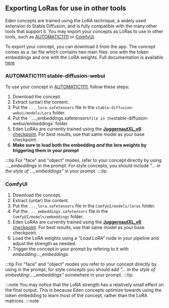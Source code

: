 ## Exporting LoRas for use in other tools

Eden concepts are trained using the LoRA technique, a widely used extension to Stable Diffusion, and is fully compatible with the many other tools that support it. You may export your concepts as LoRas to use in other tools, such as [AUTOMATIC1111](https://github.com/AUTOMATIC1111/stable-diffusion-webui) or [ComfyUI](https://github.com/comfyanonymous/ComfyUI).

To export your concept, you can download it from the app. The concept comes as a .tar file which contains two main files: one with the token embeddings and one with the LoRA weights. Full documentation is available [here](https://docs.eden.art/docs/guides/concepts/#exporting-loras-for-use-in-other-tools)

### AUTOMATIC1111 stable-diffusion-webui

To use your concept in [AUTOMATIC1111](https://github.com/AUTOMATIC1111/stable-diffusion-webui), follow these steps:

1. Download the concept.
2. Extract (untar) the content.
3. Put the `..._lora.safetensors` file in the `stable-diffusion-webui/models/Lora` folder.
4. Put the ``..._embeddings.safetensors` file in the `stable-diffusion-webui/embeddings` folder.
5. Eden LoRAs are currently trained using the [**JuggernautXL_v6** checkpoint](https://civitai.com/models/133005/juggernaut-xl). For best results, use that same model as your base checkpoint.
6. **Make sure to load both the embedding *and* the lora weights by triggering them in your prompt**

:::tip
For "face" and "object" modes, refer to your concept directly by using *..._embeddings* in the prompt. For style concepts, you should include *"... in the style of ..._embeddings"* in your prompt.
:::tip

### ComfyUI

1. Download the concept.
2. Extract (untar) the content.
3. Put the `..._lora.safetensors` file in the `ComfyUI/models/loras` folder.
4. Put the `..._embeddings.safetensors` file in the `ComfyUI/models/embeddings` folder.
5. Eden LoRAs are currently trained using the [**JuggernautXL_v6** checkpoint](https://civitai.com/models/133005/juggernaut-xl). For best results, use that same model as your base checkpoint.
6. Load the LoRA weights using a *"Load LoRA"* node in your pipeline and adjust the strength as needed.
6. Trigger the concept in your prompt by refering to it with *embedding..._embeddings*.

:::tip
For "face" and "object" modes you refer to your concept directly by using in the prompt, for style concepts you should add *"... in the style of embedding:..._embeddings"* somewhere in your prompt.
:::tip

:::note
You may notice that the LoRA strength has a relatively small effect on the final output. This is because Eden concepts optimize towards using the token embedding to learn most of the concept, rather than the LoRA matrices.
:::note